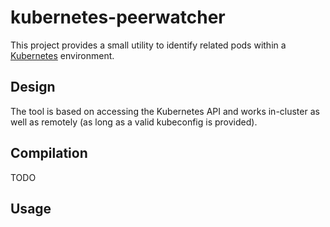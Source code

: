 # kubernetes-peerwatcher

This project provides a small utility to identify related pods within a [Kubernetes](https://kubernetes.io) environment.

## Design

The tool is based on accessing the Kubernetes API and works in-cluster as well as remotely (as long as a valid kubeconfig is provided).

## Compilation

TODO

## Usage
